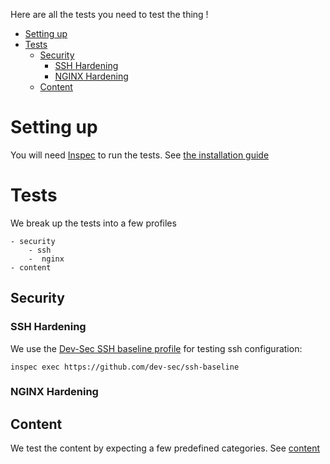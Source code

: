 Here are all the tests you need to test the thing !

- [Setting up](#setting-up)
- [Tests](#tests)
    - [Security](#security)
        - [SSH Hardening](#ssh-hardening)
        - [NGINX Hardening](#nginx-hardening)
    - [Content](#content)

# Setting up

You will need [Inspec](https://inspec.io) to run the tests. See [the installation guide](https://downloads.chef.io/inspec)

# Tests

We break up the tests into a few profiles

    - security
        - ssh
        -  nginx
    - content

## Security

### SSH Hardening

We use the [Dev-Sec SSH baseline profile](https://github.com/dev-sec/ssh-baseline) for testing ssh configuration: 

```
inspec exec https://github.com/dev-sec/ssh-baseline
```



### NGINX Hardening

## Content

We test the content by expecting a few predefined categories. See [content](content/)